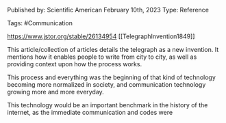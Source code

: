 
Published by: Scientific American
February 10th, 2023
Type: Reference

Tags: #Communication 

https://www.jstor.org/stable/26134954
[[TelegraphInvention1849]]

This article/collection of articles details the telegraph as a new invention. It mentions how it enables people to write from city to city, as well as providing context upon how the process works. 

This process and everything was the beginning of that kind of technology becoming more normalized in society, and communication technology growing more and more everyday. 

This technology would be an important benchmark in the history of the internet, as the immediate communication and codes were 

